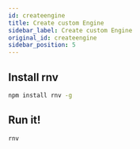 ```yaml
---
id: createengine
title: Create custom Engine
sidebar_label: Create custom Engine
original_id: createengine
sidebar_position: 5
---
```


<!-- <img className="header-image" src="https://renative.org/img/ic_quickstart.png" width="50" height="50" /> -->

## Install rnv

```bash
npm install rnv -g
```

## Run it!

```bash
rnv
```
